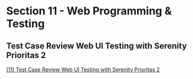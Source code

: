 # Section 11 - Web Programming & Testing
## Test Case Review Web UI Testing with Serenity Prioritas 2
[(11) Test Case Review Web UI Testing with Serenity Prioritas 2](https://docs.google.com/spreadsheets/d/1KGciCCNWJihV0NA_YkjY6hhXHF1yL_yIJzo6ZMsQ1qE/edit?usp=sharing)
